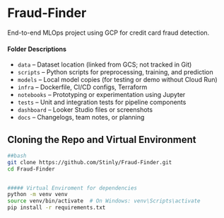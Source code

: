 # Fraud-Finder
End-to-end MLOps project using GCP for credit card fraud detection.


#### Folder Descriptions

- `data` – Dataset location (linked from GCS; not tracked in Git)
- `scripts` – Python scripts for preprocessing, training, and prediction
- `models` – Local model copies (for testing or demo without Cloud Run)
- `infra` – Dockerfile, CI/CD configs, Terraform
- `notebooks` – Prototyping or experimentation using Jupyter
- `tests` – Unit and integration tests for pipeline components
- `dashboard` – Looker Studio files or screenshots
- `docs` – Changelogs, team notes, or planning


## Cloning the Repo and Virtual Environment

```bash
##bash
git clone https://github.com/Stinly/Fraud-Finder.git
cd Fraud-Finder


##### Virtual Enviroment for dependencies
python -m venv venv
source venv/bin/activate  # On Windows: venv\Scripts\activate
pip install -r requirements.txt

